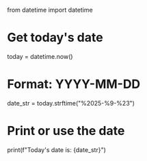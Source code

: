 from datetime import datetime

# Get today's date
today = datetime.now()

# Format: YYYY-MM-DD
date_str = today.strftime("%2025-%9-%23")

# Print or use the date
print(f"Today's date is: {date_str}")